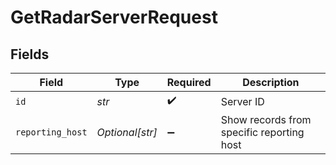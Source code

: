 # GetRadarServerRequest


## Fields

| Field                                     | Type                                      | Required                                  | Description                               |
| ----------------------------------------- | ----------------------------------------- | ----------------------------------------- | ----------------------------------------- |
| `id`                                      | *str*                                     | :heavy_check_mark:                        | Server ID                                 |
| `reporting_host`                          | *Optional[str]*                           | :heavy_minus_sign:                        | Show records from specific reporting host |